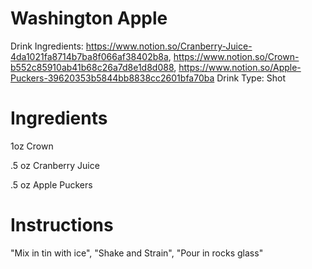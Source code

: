 # Washington Apple

Drink Ingredients: https://www.notion.so/Cranberry-Juice-4da1021fa8714b7ba8f066af38402b8a, https://www.notion.so/Crown-b552c85910ab41b68c26a7d8e1d8d088, https://www.notion.so/Apple-Puckers-39620353b5844bb8838cc2601bfa70ba
Drink Type: Shot

# Ingredients

1oz Crown

.5 oz Cranberry Juice

.5 oz Apple Puckers

# Instructions

"Mix in tin with ice",
"Shake and Strain",
"Pour in rocks glass"